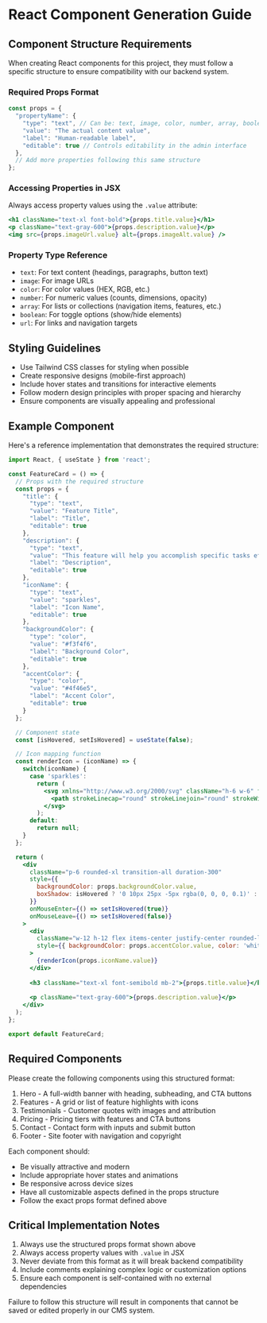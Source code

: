 # React Component Generation Guide

## Component Structure Requirements

When creating React components for this project, they must follow a specific structure to ensure compatibility with our backend system.

### Required Props Format

```javascript
const props = {
  "propertyName": {
    "type": "text", // Can be: text, image, color, number, array, boolean, etc.
    "value": "The actual content value",
    "label": "Human-readable label",
    "editable": true // Controls editability in the admin interface
  },
  // Add more properties following this same structure
};
```

### Accessing Properties in JSX

Always access property values using the `.value` attribute:

```jsx
<h1 className="text-xl font-bold">{props.title.value}</h1>
<p className="text-gray-600">{props.description.value}</p>
<img src={props.imageUrl.value} alt={props.imageAlt.value} />
```

### Property Type Reference

- `text`: For text content (headings, paragraphs, button text)
- `image`: For image URLs
- `color`: For color values (HEX, RGB, etc.)
- `number`: For numeric values (counts, dimensions, opacity)
- `array`: For lists or collections (navigation items, features, etc.)
- `boolean`: For toggle options (show/hide elements)
- `url`: For links and navigation targets

## Styling Guidelines

- Use Tailwind CSS classes for styling when possible
- Create responsive designs (mobile-first approach)
- Include hover states and transitions for interactive elements
- Follow modern design principles with proper spacing and hierarchy
- Ensure components are visually appealing and professional

## Example Component

Here's a reference implementation that demonstrates the required structure:

```jsx
import React, { useState } from 'react';

const FeatureCard = () => {
  // Props with the required structure
  const props = {
    "title": {
      "type": "text",
      "value": "Feature Title",
      "label": "Title",
      "editable": true
    },
    "description": {
      "type": "text",
      "value": "This feature will help you accomplish specific tasks efficiently and effectively.",
      "label": "Description",
      "editable": true
    },
    "iconName": {
      "type": "text",
      "value": "sparkles",
      "label": "Icon Name",
      "editable": true
    },
    "backgroundColor": {
      "type": "color",
      "value": "#f3f4f6",
      "label": "Background Color",
      "editable": true
    },
    "accentColor": {
      "type": "color",
      "value": "#4f46e5",
      "label": "Accent Color",
      "editable": true
    }
  };

  // Component state
  const [isHovered, setIsHovered] = useState(false);

  // Icon mapping function
  const renderIcon = (iconName) => {
    switch(iconName) {
      case 'sparkles':
        return (
          <svg xmlns="http://www.w3.org/2000/svg" className="h-6 w-6" fill="none" viewBox="0 0 24 24" stroke="currentColor">
            <path strokeLinecap="round" strokeLinejoin="round" strokeWidth={2} d="M5 3v4M3 5h4M6 17v4m-2-2h4m5-16l2.286 6.857L21 12l-5.714 2.143L13 21l-2.286-6.857L5 12l5.714-2.143L13 3z" />
          </svg>
        );
      default:
        return null;
    }
  };

  return (
    <div 
      className="p-6 rounded-xl transition-all duration-300"
      style={{ 
        backgroundColor: props.backgroundColor.value,
        boxShadow: isHovered ? '0 10px 25px -5px rgba(0, 0, 0, 0.1)' : '0 4px 6px -1px rgba(0, 0, 0, 0.1)'
      }}
      onMouseEnter={() => setIsHovered(true)}
      onMouseLeave={() => setIsHovered(false)}
    >
      <div 
        className="w-12 h-12 flex items-center justify-center rounded-lg mb-4"
        style={{ backgroundColor: props.accentColor.value, color: 'white' }}
      >
        {renderIcon(props.iconName.value)}
      </div>
      
      <h3 className="text-xl font-semibold mb-2">{props.title.value}</h3>
      
      <p className="text-gray-600">{props.description.value}</p>
    </div>
  );
};

export default FeatureCard;
```

## Required Components

Please create the following components using this structured format:

1. Hero - A full-width banner with heading, subheading, and CTA buttons
2. Features - A grid or list of feature highlights with icons
3. Testimonials - Customer quotes with images and attribution
4. Pricing - Pricing tiers with features and CTA buttons
5. Contact - Contact form with inputs and submit button
6. Footer - Site footer with navigation and copyright

Each component should:
- Be visually attractive and modern
- Include appropriate hover states and animations
- Be responsive across device sizes
- Have all customizable aspects defined in the props structure
- Follow the exact props format defined above

## Critical Implementation Notes

1. Always use the structured props format shown above
2. Always access property values with `.value` in JSX
3. Never deviate from this format as it will break backend compatibility
4. Include comments explaining complex logic or customization options
5. Ensure each component is self-contained with no external dependencies

Failure to follow this structure will result in components that cannot be saved or edited properly in our CMS system.
